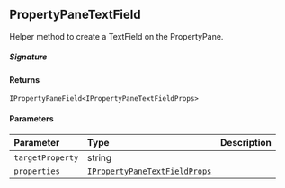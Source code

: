## PropertyPaneTextField

Helper method to create a TextField on the PropertyPane.

##### Signature

#### Returns
`IPropertyPaneField<IPropertyPaneTextFieldProps>`

#### Parameters


| Parameter	   | Type    | Description |
|:-------------|:---------------|:------------|
| `targetProperty`    | string |  |
| `properties`    | [`IPropertyPaneTextFieldProps`](IPropertyPaneTextFieldProps.md) |  |

